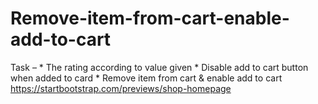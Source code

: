 # Remove-item-from-cart-enable-add-to-cart
Task – * The rating according to value given * Disable add to cart button when added to card * Remove item from cart &amp; enable add to cart https://startbootstrap.com/previews/shop-homepage
